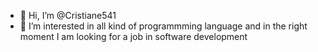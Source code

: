 - 👋 Hi, I’m @Cristiane541
- 👀 I’m interested in all kind of programmming language and in the right moment I am looking for a job in software development


<!---
Cristiane541/Cristiane541 is a ✨ special ✨ repository because its `README.md` (this file) appears on your GitHub profile.
You can click the Preview link to take a look at your changes.
--->
